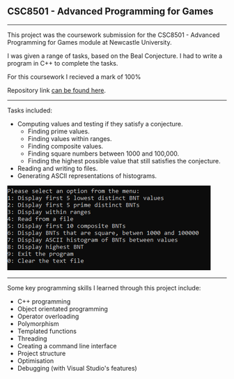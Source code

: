 ## CSC8501 - Advanced Programming for Games

---

This project was the coursework submission for the CSC8501 - Advanced Programming for Games module at Newcastle University.

I was given a range of tasks, based on the Beal Conjecture. I had to write a program in C++ to complete the tasks.

For this coursework I recieved a mark of 100%

Repository link [can be found here](https://github.com/AdSand/CSC8501).

---

Tasks included:
- Computing values and testing if they satisfy a conjecture.
    - Finding prime values.
    - Finding values within ranges.
    - Finding composite values.
    - Finding square numbers between 1000 and 100,000.
    - Finding the highest possible value that still satisfies the conjecture.
- Reading and writing to files.
- Generating ASCII representations of histograms.


<img src="images/AdvancedProgrammingThumbnail.png?raw=true"/>

---

Some key programming skills I learned through this project include:
- C++ programming
- Object orientated programming
- Operator overloading
- Polymorphism
- Templated functions
- Threading
- Creating a command line interface
- Project structure
- Optimisation
- Debugging (with Visual Studio's features)